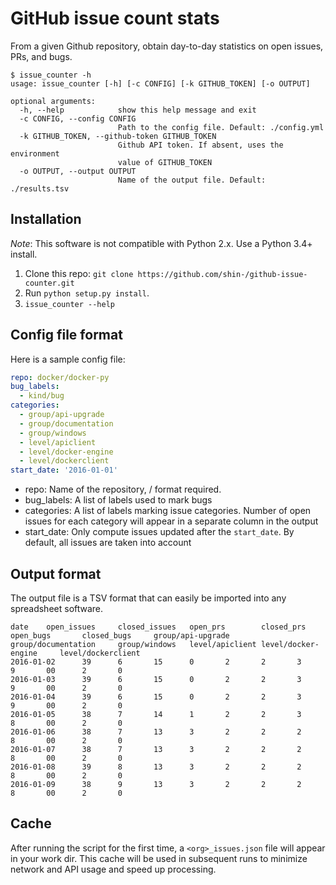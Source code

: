 # GitHub issue count stats

From a given Github repository, obtain day-to-day statistics on open issues, PRs, and bugs.

```
$ issue_counter -h
usage: issue_counter [-h] [-c CONFIG] [-k GITHUB_TOKEN] [-o OUTPUT]

optional arguments:
  -h, --help            show this help message and exit
  -c CONFIG, --config CONFIG
                        Path to the config file. Default: ./config.yml
  -k GITHUB_TOKEN, --github-token GITHUB_TOKEN
                        Github API token. If absent, uses the environment
                        value of GITHUB_TOKEN
  -o OUTPUT, --output OUTPUT
                        Name of the output file. Default: ./results.tsv

```

## Installation

*Note*: This software is not compatible with Python 2.x. Use a Python 3.4+
install.

1. Clone this repo: `git clone https://github.com/shin-/github-issue-counter.git`
2. Run `python setup.py install`.
3. `issue_counter --help`

## Config file format

Here is a sample config file:

```yaml
repo: docker/docker-py
bug_labels:
  - kind/bug
categories:
  - group/api-upgrade
  - group/documentation
  - group/windows
  - level/apiclient
  - level/docker-engine
  - level/dockerclient
start_date: '2016-01-01'
```

- repo: Name of the repository, <org>/<name> format required.
- bug_labels: A list of labels used to mark bugs
- categories: A list of labels marking issue categories. Number of open issues
  for each category will appear in a separate column in the output
- start_date: Only compute issues updated after the `start_date`. By default, all issues
  are taken into account

## Output format

The output file is a TSV format that can easily be imported into any spreadsheet software.

```tsv
date    open_issues     closed_issues   open_prs        closed_prs      open_bugs       closed_bugs     group/api-upgrade       group/documentation     group/windows   level/apiclient level/docker-engine     level/dockerclient
2016-01-02      39      6       15      0       2       2       3       9       00      2       0
2016-01-03      39      6       15      0       2       2       3       9       00      2       0
2016-01-04      39      6       15      0       2       2       3       9       00      2       0
2016-01-05      38      7       14      1       2       2       3       8       00      2       0
2016-01-06      38      7       13      3       2       2       2       8       00      2       0
2016-01-07      38      7       13      3       2       2       2       8       00      2       0
2016-01-08      39      8       13      3       2       2       2       8       00      2       0
2016-01-09      38      9       13      3       2       2       2       8       00      2       0
```

## Cache

After running the script for the first time, a `<org>_issues.json` file will
appear in your work dir. This cache will be used in subsequent runs to minimize
network and API usage and speed up processing.

